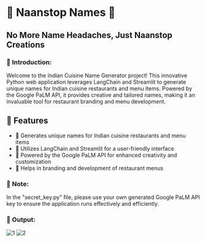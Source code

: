 # **🍲 Naanstop Names 🍲**
## No More Name Headaches, Just Naanstop Creations
### 📜 Introduction:
Welcome to the Indian Cuisine Name Generator project! This innovative Python web application leverages LangChain and Streamlit to generate unique names for Indian cuisine restaurants and menu items. Powered by the Google PaLM API, it provides creative and tailored names, making it an invaluable tool for restaurant branding and menu development.

## 🚀 Features
  - 🌟 Generates unique names for Indian cuisine restaurants and menu items
  - 🎨 Utilizes LangChain and Streamlit for a user-friendly interface
  - 🧠 Powered by the Google PaLM API for enhanced creativity and customization
  - 📝 Helps in branding and development of restaurant menus

### 📌 Note:
In the "secret_key.py" file, please use your own generated Google PaLM API key to ensure the application runs effectively and efficiently.

### 🚀 Output:

![1](https://github.com/champvivek/Naanstop-Names/assets/170767101/c249353d-496a-416f-9ce2-d0bbec2e3022)
![2](https://github.com/champvivek/Naanstop-Names/assets/170767101/31114277-5b96-42a0-b4d3-79b83d1a9256)
